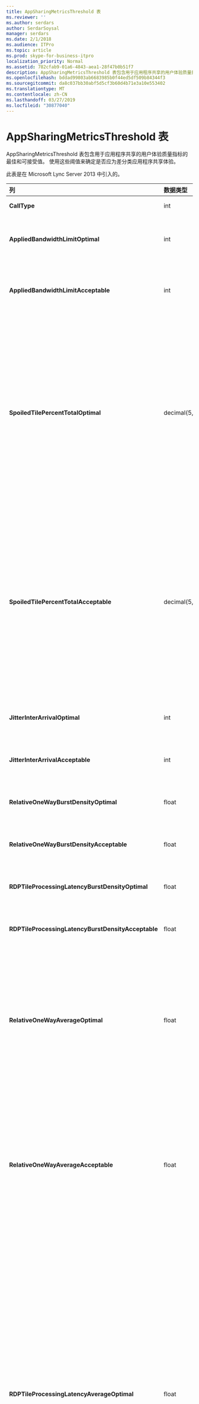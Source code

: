 ```yaml
---
title: AppSharingMetricsThreshold 表
ms.reviewer: ''
ms.author: serdars
author: SerdarSoysal
manager: serdars
ms.date: 2/1/2018
ms.audience: ITPro
ms.topic: article
ms.prod: skype-for-business-itpro
localization_priority: Normal
ms.assetid: 782cfab9-01a6-4843-aea1-28f47b0b51f7
description: AppSharingMetricsThreshold 表包含用于应用程序共享的用户体验质量指标的最佳和可接受值。 使用这些阈值来确定是否应为差分类应用程序共享体验。
ms.openlocfilehash: bddad99803ab6683985b0f44ed5df509b84344f3
ms.sourcegitcommit: da8c037bb30abf5d5cf3b60d4b71e3a10e553402
ms.translationtype: MT
ms.contentlocale: zh-CN
ms.lasthandoff: 03/27/2019
ms.locfileid: "30877040"
---
```

# <a name="appsharingmetricsthreshold-table"></a>AppSharingMetricsThreshold 表
 
AppSharingMetricsThreshold 表包含用于应用程序共享的用户体验质量指标的最佳和可接受值。 使用这些阈值来确定是否应为差分类应用程序共享体验。
  
此表是在 Microsoft Lync Server 2013 中引入的。
  
|**列**|**数据类型**|**键/索引**|**详细信息**|
|:-----|:-----|:-----|:-----|
|**CallType** <br/> |int  <br/> |Primary  <br/> |发出的呼叫的类型。  <br/> |
|**AppliedBandwidthLimitOptimal** <br/> |int  <br/> ||应用程序共享的最佳的带宽限制。 默认值为 1000000。  <br/> |
|**AppliedBandwidthLimitAcceptable** <br/> |int  <br/> ||应用程序共享的可接受的带宽限制。 默认值为 500000。  <br/> |
|**SpoiledTilePercentTotalOptimal** <br/> |decimal(5,2)  <br/> ||最佳百分比进行分类应用程序共享的质量"损坏"图块速率。 此值是从没有到达查看共享内容的百分比。 可能会丢弃 （或扰乱了） 内容时共享者放弃从图形源的图块数为单位或 ASMCU 平铺放弃平铺从共享者分别。 默认值为 11%。  <br/> |
|**SpoiledTilePercentTotalAcceptable** <br/> |decimal(5,2)  <br/> ||可接受的百分比进行分类应用程序共享的质量"损坏"图块速率。 此值是从没有到达查看共享内容的百分比。 可能会丢弃 （或扰乱了） 内容时共享者放弃从图形源的图块数为单位或 ASMCU 平铺放弃平铺从共享者分别。 默认值为 36%。  <br/> |
|**JitterInterArrivalOptimal** <br/> |int  <br/> ||Microsoft Lync Server 2013 中不使用此列。  <br/> |
|**JitterInterArrivalAcceptable** <br/> |int  <br/> ||Microsoft Lync Server 2013 中不使用此列。  <br/> |
|**RelativeOneWayBurstDensityOptimal** <br/> |float  <br/> ||Microsoft Lync Server 2013 中不使用此列。  <br/> |
|**RelativeOneWayBurstDensityAcceptable** <br/> |float  <br/> ||Microsoft Lync Server 2013 中不使用此列。  <br/> |
|**RDPTileProcessingLatencyBurstDensityOptimal** <br/> |float  <br/> ||Microsoft Lync Server 2013 中不使用此列。  <br/> |
|**RDPTileProcessingLatencyBurstDensityAcceptable** <br/> |float  <br/> ||Microsoft Lync Server 2013 中不使用此列。  <br/> |
|**RelativeOneWayAverageOptimal** <br/> |float  <br/> ||应用程序共享所涉及的两个媒体终结点之间的相对单向延迟的的最佳值。 这是单跃点延迟度量。 默认值为 1.0 秒。  <br/> 列是在 Microsoft Lync Server 2013 中引入的。  <br/> |
|**RelativeOneWayAverageAcceptable** <br/> |float  <br/> ||应用程序共享所涉及的两个媒体终结点之间的相对单向延迟的的最佳值。 这是单跃点延迟度量。 默认值为 1.75 秒。  <br/> 列是在 Microsoft Lync Server 2013 中引入的。  <br/> |
|**RDPTileProcessingLatencyAverageOptimal** <br/> |float  <br/> ||通过查看会话的持续时间处理 AS 会议服务器中的延迟的平均 RDP 图块的最佳值。 延迟时之间的时间差异 （共享者或具体取决于该方案的 MCU） 的服务器上启动框架进行编码和同一启动框架进行解码上查看器。  <br/> 高平均值反映了查看体验中的延迟较长。 过载的会议服务器可能会遇到更长的平均延迟。 默认值为 200 毫秒。  <br/> 列是在 Microsoft Lync Server 2013 中引入的。  <br/> |
|**RDPTileProcessingLatencyAverageAcceptable** <br/> |float  <br/> ||可接受的平均处理通过查看会话的持续时间延迟以 AS 会议服务器的 RDP 图块的值。 延迟时之间的时间差异 （共享者或具体取决于该方案的 MCU） 的服务器上启动框架进行编码和同一启动框架进行解码上查看器。  <br/> 高平均值反映了查看体验中的延迟较长。 过载的会议服务器可能会遇到更长的平均延迟。 默认值为 200 毫秒。  <br/> 列是在 Microsoft Lync Server 2013 中引入的。  <br/> |
   

